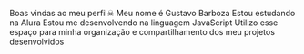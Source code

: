Boas vindas ao meu perfil☠
Meu nome é Gustavo Barboza
Estou estudando na Alura
Estou me desenvolvendo na linguagem JavaScript
Utilizo esse espaço para minha organização e compartilhamento dos meu projetos desenvolvidos
